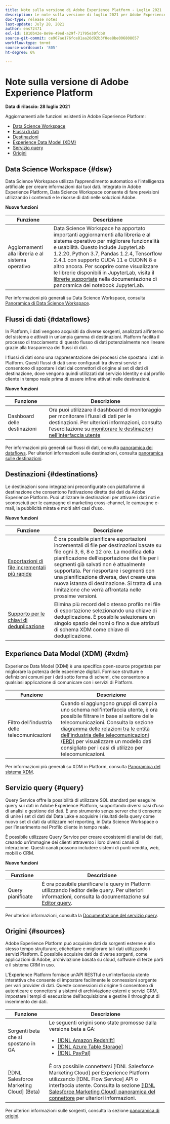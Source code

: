 ```yaml
---
title: Note sulla versione di Adobe Experience Platform - Luglio 2021
description: Le note sulla versione di luglio 2021 per Adobe Experience Platform.
doc-type: release notes
last-update: July 28, 2021
author: ens72471
exl-id: 1810b42e-8e9e-49ed-a29f-71795e30fcb8
source-git-commit: ce967ae176fce81aa26d92b3f0ee8be006808657
workflow-type: tm+mt
source-wordcount: '805'
ht-degree: 6%

---
```


# Note sulla versione di Adobe Experience Platform

**Data di rilascio: 28 luglio 2021**

Aggiornamenti alle funzioni esistenti in Adobe Experience Platform:

- [Data Science Workspace](#dsw)
- [Flussi di dati](#destinations)
- [Destinazioni](#destinations)
- [Experience Data Model (XDM)](#xdm)
- [Servizio query](#query)
- [Origini](#sources)

## Data Science Workspace {#dsw}

Data Science Workspace utilizza l’apprendimento automatico e l’intelligenza artificiale per creare informazioni dai tuoi dati. Integrato in Adobe Experience Platform, Data Science Workspace consente di fare previsioni utilizzando i contenuti e le risorse di dati nelle soluzioni Adobe.

**Nuove funzioni**

| Funzione | Descrizione |
| --- | --- |
| Aggiornamenti alla libreria e al sistema operativo | Data Science Workspace ha apportato importanti aggiornamenti alla libreria e al sistema operativo per migliorare funzionalità e usabilità. Questo include JupyterLab 1.2.20, Python 3.7, Pandas 1.2.4, Tensorflow 2.4.1 con supporto CUDA 11 e CUDNN 8 e altro ancora. Per scoprire come visualizzare le librerie disponibili in JupyterLab, visita il [librerie supportate](../../data-science-workspace/jupyterlab/overview.md#supported-libraries) nella documentazione di panoramica dei notebook JupyterLab. |

Per informazioni più generali su Data Science Workspace, consulta [Panoramica di Data Science Workspace](../../data-science-workspace/home.md).

## Flussi di dati {#dataflows}

In Platform, i dati vengono acquisiti da diverse sorgenti, analizzati all’interno del sistema e attivati in un’ampia gamma di destinazioni. Platform facilita il processo di tracciamento di questo flusso di dati potenzialmente non lineare grazie alla trasparenza dei flussi di dati.

I flussi di dati sono una rappresentazione dei processi che spostano i dati in Platform. Questi flussi di dati sono configurati tra diversi servizi e consentono di spostare i dati dai connettori di origine ai set di dati di destinazione, dove vengono quindi utilizzati dal servizio Identity e dal profilo cliente in tempo reale prima di essere infine attivati nelle destinazioni.

**Nuove funzioni**

| Funzione | Descrizione |
| ------- | ----------- |
| Dashboard delle destinazioni | Ora puoi utilizzare il dashboard di monitoraggio per monitorare i flussi di dati per le destinazioni. Per ulteriori informazioni, consulta l’esercitazione su [monitorare le destinazioni nell’interfaccia utente](../../dataflows/ui/monitor-destinations.md#monitoring-destinations-dashboard) |

Per informazioni più generali sui flussi di dati, consulta [panoramica dei dataflows](../../dataflows/home.md). Per ulteriori informazioni sulle destinazioni, consulta [panoramica sulle destinazioni](../../destinations/home.md).

## Destinazioni {#destinations}

Le destinazioni sono integrazioni preconfigurate con piattaforme di destinazione che consentono l’attivazione diretta dei dati da Adobe Experience Platform. Puoi utilizzare le destinazioni per attivare i dati noti e sconosciuti per le campagne di marketing cross-channel, le campagne e-mail, la pubblicità mirata e molti altri casi d’uso.

**Nuove funzioni**

| Funzione | Descrizione |
| --- | --- |
| [Esportazioni di file incrementali più rapide](../../destinations/ui/activate-batch-profile-destinations.md#export-incremental-files) | È ora possibile pianificare esportazioni incrementali di file per destinazioni basate su file ogni 3, 6, 8 e 12 ore. La modifica della pianificazione dell’esportazione dei file per i segmenti già salvati non è attualmente supportata. Per riesportare i segmenti con una pianificazione diversa, devi creare una nuova istanza di destinazione. Si tratta di una limitazione che verrà affrontata nelle prossime versioni. |
| [Supporto per le chiavi di deduplicazione](../../destinations/ui/activate-batch-profile-destinations.md#deduplication-keys) | Elimina più record dello stesso profilo nei file di esportazione selezionando una chiave di deduplicazione. È possibile selezionare un singolo spazio dei nomi o fino a due attributi di schema XDM come chiave di deduplicazione. |

## Experience Data Model (XDM) {#xdm}

Experience Data Model (XDM) è una specifica open-source progettata per migliorare la potenza delle esperienze digitali. Fornisce strutture e definizioni comuni per i dati sotto forma di schemi, che consentono a qualsiasi applicazione di comunicare con i servizi di Platform.

| Funzione | Descrizione |
| --- | --- |
| Filtro dell&#39;industria delle telecomunicazioni | Quando si aggiungono gruppi di campi a uno schema nell&#39;interfaccia utente, è ora possibile filtrare in base al settore delle telecomunicazioni. Consulta la sezione [diagramma delle relazioni tra le entità dell&#39;industria delle telecomunicazioni (ERD)](../../xdm/schema/industries/telecom.md) per visualizzare un modello dati consigliato per i casi di utilizzo per telecomunicazioni. |

Per informazioni più generali su XDM in Platform, consulta [Panoramica del sistema XDM](../../xdm/home.md).

## Servizio query {#query}

Query Service offre la possibilità di utilizzare SQL standard per eseguire query sui dati in Adobe Experience Platform, supportando diversi casi d’uso di analisi e gestione dei dati. È uno strumento senza server che ti consente di unire i set di dati dal Data Lake e acquisire i risultati della query come nuovo set di dati da utilizzare nel reporting, in Data Science Workspace o per l’inserimento nel Profilo cliente in tempo reale.

È possibile utilizzare Query Service per creare ecosistemi di analisi dei dati, creando un’immagine dei clienti attraverso i loro diversi canali di interazione. Questi canali possono includere sistemi di punti vendita, web, mobili o CRM.

**Nuove funzioni**

| Funzione | Descrizione |
| ------- | ----------- |
| Query pianificate | È ora possibile pianificare le query in Platform utilizzando l’editor delle query. Per ulteriori informazioni, consulta la documentazione sul [Editor query](../../query-service/ui/user-guide.md#scheduled-queries). |

Per ulteriori informazioni, consulta la [Documentazione del servizio query](../../query-service/home.md).

## Origini {#sources}

Adobe Experience Platform può acquisire dati da sorgenti esterne e allo stesso tempo strutturare, etichettare e migliorare tali dati utilizzando i servizi Platform. È possibile acquisire dati da diverse sorgenti, come applicazioni di Adobe, archiviazione basata su cloud, software di terze parti e il sistema CRM in uso.

L’Experience Platform fornisce un’API RESTful e un’interfaccia utente interattiva che consente di impostare facilmente le connessioni sorgente per vari provider di dati. Queste connessioni di origine ti consentono di autenticare e connettersi a sistemi di archiviazione esterni e servizi CRM, impostare i tempi di esecuzione dell’acquisizione e gestire il throughput di inserimento dei dati.

| Funzione | Descrizione |
| ------- | ----------- |
| Sorgenti beta che si spostano in GA | Le seguenti origini sono state promosse dalla versione beta a GA: <ul><li>[[!DNL Amazon Redshift]](../../sources/connectors/databases/redshift.md)</li><li>[[!DNL Azure Table Storage]](../../sources/connectors/databases/ats.md)</li><li>[[!DNL PayPal]](../../sources/connectors/payments/paypal.md)</li></ul> |
| [!DNL Salesforce Marketing Cloud] (Beta) | È ora possibile connettersi [!DNL Salesforce Marketing Cloud] per Experience Platform utilizzando [!DNL Flow Service] API o interfaccia utente. Consulta la sezione [[!DNL Salesforce Marketing Cloud] panoramica del connettore](../../sources/connectors/marketing-automation/salesforce-marketing-cloud.md) per ulteriori informazioni. |

Per ulteriori informazioni sulle sorgenti, consulta la sezione [panoramica di origini](../../sources/home.md).
